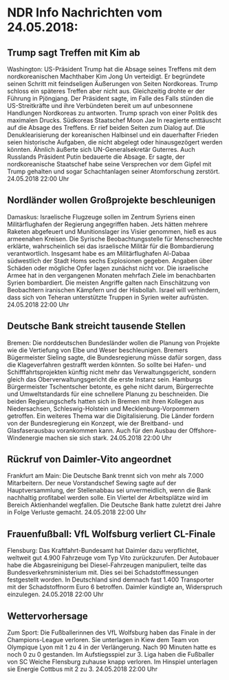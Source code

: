 # NDR Info Nachrichten vom 24.05.2018:


## Trump sagt Treffen mit Kim ab
Washington: 				US-Präsident Trump hat die Absage seines Treffens mit dem nordkoreanischen Machthaber Kim Jong Un verteidigt. Er begründete seinen Schritt mit feindseligen Äußerungen von Seiten Nordkoreas. Trump schloss ein späteres Treffen aber nicht aus. Gleichzeitig drohte er der Führung in Pjöngjang. Der Präsident sagte, im Falle des Falls stünden die US-Streitkräfte und ihre Verbündeten bereit um auf unbesonnene Handlungen Nordkoreas zu antworten. Trump sprach von einer Politik des maximalen Drucks. Südkoreas Staatschef Moon Jae In reagierte enttäuscht auf die Absage des Treffens. Er rief beiden Seiten zum Dialog auf. Die Denuklearisierung der koreanischen Halbinsel und ein dauerhafter Frieden seien historische Aufgaben, die nicht abgelegt oder hinausgezögert werden könnten. Ähnlich äußerte sich UN-Generalsekretär Guterres. Auch Russlands Präsident Putin bedauerte die Absage. Er sagte, der nordkoreanische Staatschef habe seine Versprechen vor dem Gipfel mit Trump gehalten und sogar Schachtanlagen seiner Atomforschung zerstört. 24.05.2018 22:00 Uhr 

## Nordländer wollen Großprojekte beschleunigen
Damaskus: Israelische Flugzeuge sollen im Zentrum Syriens einen Militärflughafen der Regierung angegriffen haben. Jets hätten mehrere Raketen abgefeuert und Munitionslager ins Visier genommen, hieß es aus armeenahen Kreisen. Die Syrische Beobachtungsstelle für Menschenrechte erklärte, wahrscheinlich sei das israelische Militär für die Bombardierung verantwortlich. Insgesamt habe es am Militärflughafen Al-Dabaa südwestlich der Stadt Homs sechs Explosionen gegeben. Angaben über Schäden oder mögliche Opfer lagen zunächst nicht vor. Die israelische Armee hat in den vergangenen Monaten mehrfach Ziele im benachbarten Syrien bombardiert. Die meisten Angriffe galten nach Einschätzung von Beobachtern iranischen Kämpfern und der Hisbollah. Israel will verhindern, dass sich von Teheran unterstützte Truppen in Syrien weiter aufrüsten. 24.05.2018 22:00 Uhr 

## Deutsche Bank streicht tausende Stellen
Bremen: Die norddeutschen Bundesländer wollen die Planung von Projekte wie die Vertiefung von Elbe und Weser beschleunigen. Bremers Bügermeister Sieling sagte, die Bundesregierung müsse dafür sorgen, dass die Klageverfahren gestrafft werden könnten. So sollte bei Hafen- und Schifffahrtsprojekten künftig nicht mehr das Verwaltungsgericht, sondern gleich das Oberverwaltungsgericht die erste Instanz sein. Hamburgs Bürgermeister Tschentscher betonte, es gehe nicht darum, Bürgerrechte und Umweltstandards für eine schnellere Planung zu beschneiden. Die beiden Regierungschefs hatten sich in Bremen mit ihren Kollegen aus Niedersachsen, Schleswig-Holstein und Mecklenburg-Vorpommern getroffen. Ein weiteres Thema war die Digitalisierung. Die Länder fordern von der Bundesregierung ein Konzept, wie der Breitband- und Glasfaserausbau vorankommen kann. Auch für den Ausbau der Offshore-Windenergie machen sie sich stark. 24.05.2018 22:00 Uhr 

## Rückruf von Daimler-Vito angeordnet
Frankfurt am Main: Die Deutsche Bank trennt sich von mehr als 7.000 Mitarbeitern. Der neue Vorstandschef Sewing sagte auf der Hauptversammlung, der Stellenabbau sei unvermeidlich, wenn die Bank nachhaltig profitabel werden solle. Ein Viertel der Arbeitsplätze wird im Bereich Aktienhandel wegfallen. Die Deutsche Bank hatte zuletzt drei Jahre in Folge Verluste gemacht. 24.05.2018 22:00 Uhr 

## Frauenfußball: VfL Wolfsburg verliert CL-Finale
Flensburg: Das Kraftfahrt-Bundesamt hat Daimler dazu verpflichtet, weltweit gut 4.900 Fahrzeuge vom Typ Vito zurückzurufen. Der Autobauer habe die Abgasreinigung bei Diesel-Fahrzeugen manipuliert, teilte das Bundesverkehrsministerium mit. Dies sei bei Schadstoffmessungen festgestellt worden. In Deutschland sind demnach fast 1.400 Transporter mit der Schadstoffnorm Euro 6 betroffen. Daimler kündigte an, Widerspruch einzulegen. 24.05.2018 22:00 Uhr 

## Wettervorhersage
Zum Sport: Die Fußballerinnen des VfL Wolfsburg haben das Finale in der Champions-League verloren. Sie unterlagen in Kiew dem Team von Olympique Lyon mit 1 zu 4 in der Verlängerung. Nach 90 Minuten hatte es noch 0 zu 0 gestanden. Im Aufstiegsspiel zur 3. Liga haben die Fußballer von SC Weiche Flensburg zuhause knapp verloren. Im Hinspiel unterlagen sie Energie Cottbus mit 2 zu 3. 24.05.2018 22:00 Uhr 

